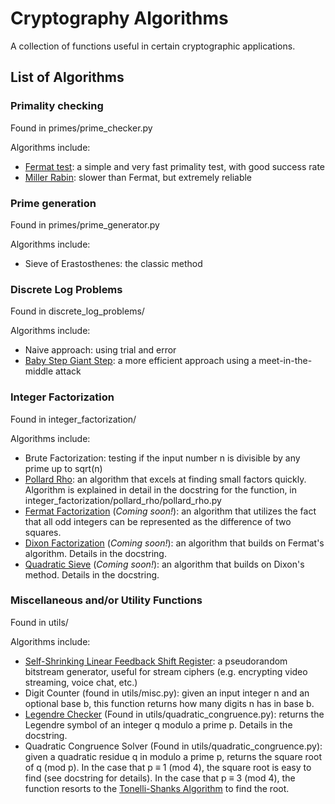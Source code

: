 # Cryptography Algorithms

A collection of functions useful in certain cryptographic applications.

## List of Algorithms

### Primality checking

Found in primes/prime_checker.py

Algorithms include:

- [Fermat test](https://en.wikipedia.org/wiki/Fermat_primality_test): a simple and very fast primality test, with good success rate
- [Miller Rabin](https://en.wikipedia.org/wiki/Miller%E2%80%93Rabin_primality_test): slower than Fermat, but extremely reliable

### Prime generation

Found in primes/prime_generator.py

Algorithms include:

- Sieve of Erastosthenes: the classic method

### Discrete Log Problems

Found in discrete_log_problems/

Algorithms include:

- Naive approach: using trial and error
- [Baby Step Giant Step](https://en.wikipedia.org/wiki/Baby-step_giant-step): a more efficient approach using a meet-in-the-middle attack

### Integer Factorization

Found in integer_factorization/

Algorithms include:

- Brute Factorization: testing if the input number n is divisible by any prime up to sqrt(n)
- [Pollard Rho](https://en.wikipedia.org/wiki/Pollard%27s_rho_algorithm): an algorithm that excels at finding small factors quickly. Algorithm is explained in detail in the docstring for the function, in integer_factorization/pollard_rho/pollard_rho.py
- [Fermat Factorization](https://en.wikipedia.org/wiki/Fermat%27s_factorization_method) (*Coming soon!*): an algorithm that utilizes the fact that all odd integers can be represented as the difference of two squares.
- [Dixon Factorization](https://en.wikipedia.org/wiki/Dixon%27s_factorization_method) (*Coming soon!*): an algorithm that builds on Fermat's algorithm. Details in the docstring.
- [Quadratic Sieve](https://en.wikipedia.org/wiki/Quadratic_sieve) (*Coming soon!*): an algorithm that builds on Dixon's method. Details in the docstring.

### Miscellaneous and/or Utility Functions

Found in utils/

Algorithms include:

- [Self-Shrinking Linear Feedback Shift Register](https://en.wikipedia.org/wiki/Self-shrinking_generator): a pseudorandom bitstream generator, useful for stream ciphers (e.g. encrypting video streaming, voice chat, etc.)
- Digit Counter (found in utils/misc.py): given an input integer n and an optional base b, this function returns how many digits n has in base b.
- [Legendre Checker](https://en.wikipedia.org/wiki/Legendre_symbol) (Found in utils/quadratic_congruence.py): returns the Legendre symbol of an integer q modulo a prime p. Details in the docstring.
- Quadratic Congruence Solver (Found in utils/quadratic_congruence.py): given a quadratic residue q in modulo a prime p, returns the square root of q (mod p). In the case that p ≡ 1 (mod 4), the square root is easy to find (see docstring for details). In the case that p ≡ 3 (mod 4), the function resorts to the [Tonelli-Shanks Algorithm](https://en.wikipedia.org/wiki/Tonelli%E2%80%93Shanks_algorithm) to find the root.